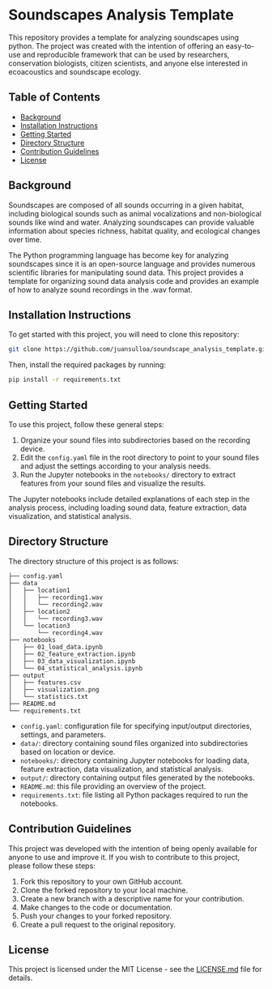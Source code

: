 # Soundscapes Analysis Template

This repository provides a template for analyzing soundscapes using python. The project was created with the intention of offering an easy-to-use and reproducible framework that can be used by researchers, conservation biologists, citizen scientists, and anyone else interested in ecoacoustics and soundscape ecology.

## Table of Contents

- [Background](#background)
- [Installation Instructions](#installation-instructions)
- [Getting Started](#getting-started)
- [Directory Structure](#directory-structure)
- [Contribution Guidelines](#contribution-guidelines)
- [License](#license)

## Background

Soundscapes are composed of all sounds occurring in a given habitat, including biological sounds such as animal vocalizations and non-biological sounds like wind and water. Analyzing soundscapes can provide valuable information about species richness, habitat quality, and ecological changes over time. 

The Python programming language has become key for analyzing soundscapes since it is an open-source language and provides numerous scientific libraries for manipulating sound data. This project provides a template for organizing sound data analysis code and provides an example of how to analyze sound recordings in the .wav format.

## Installation Instructions

To get started with this project, you will need to clone this repository:

```bash
git clone https://github.com/juansulloa/soundscape_analysis_template.git
```

Then, install the required packages by running:

```bash
pip install -r requirements.txt
```

## Getting Started

To use this project, follow these general steps:

1. Organize your sound files into subdirectories based on the recording device.
2. Edit the `config.yaml` file in the root directory to point to your sound files and adjust the settings according to your analysis needs.
3. Run the Jupyter notebooks in the `notebooks/` directory to extract features from your sound files and visualize the results. 

The Jupyter notebooks include detailed explanations of each step in the analysis process, including loading sound data, feature extraction, data visualization, and statistical analysis.

## Directory Structure

The directory structure of this project is as follows:

```
├── config.yaml
├── data
│   ├── location1
│   │   ├── recording1.wav
│   │   └── recording2.wav
│   ├── location2
│   │   └── recording3.wav
│   └── location3
│       └── recording4.wav
├── notebooks
│   ├── 01_load_data.ipynb
│   ├── 02_feature_extraction.ipynb
│   ├── 03_data_visualization.ipynb
│   └── 04_statistical_analysis.ipynb
├── output
│   ├── features.csv
│   ├── visualization.png
│   └── statistics.txt
├── README.md
└── requirements.txt
```

- `config.yaml`: configuration file for specifying input/output directories, settings, and parameters.
- `data/`: directory containing sound files organized into subdirectories based on location or device.
- `notebooks/`: directory containing Jupyter notebooks for loading data, feature extraction, data visualization, and statistical analysis.
- `output/`: directory containing output files generated by the notebooks.
- `README.md`: this file providing an overview of the project.
- `requirements.txt`: file listing all Python packages required to run the notebooks.

## Contribution Guidelines

This project was developed with the intention of being openly available for anyone to use and improve it. If you wish to contribute to this project, please follow these steps:

1. Fork this repository to your own GitHub account.
2. Clone the forked repository to your local machine.
3. Create a new branch with a descriptive name for your contribution.
4. Make changes to the code or documentation.
5. Push your changes to your forked repository.
6. Create a pull request to the original repository.

## License

This project is licensed under the MIT License - see the [LICENSE.md](LICENSE.md) file for details.
